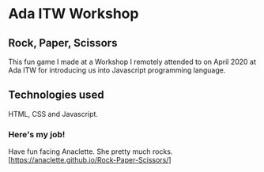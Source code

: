 # Ada ITW Workshop

## Rock, Paper, Scissors

This fun game I made at a Workshop I remotely attended to on April 2020 at Ada ITW for introducing us into Javascript programming language.

 ## Technologies used

HTML, CSS and Javascript. 

### Here's my job! 

Have fun facing Anaclette. She pretty much rocks. 
[https://anaclette.github.io/Rock-Paper-Scissors/]
